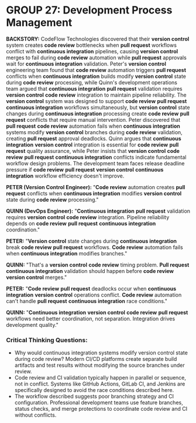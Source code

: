 # GROUP 27: Development Process Management

**BACKSTORY:** CodeFlow Technologies discovered that their **version control** system creates **code review** bottlenecks when **pull request** workflows conflict with **continuous integration** pipelines, causing **version control** merges to fail during **code review** automation while **pull request** approvals wait for **continuous integration** validation. Peter's **version control** engineering team found that **code review** automation triggers **pull request** conflicts when **continuous integration** builds modify **version control** state during **code review** processing, while Quinn's development operations team argued that **continuous integration** **pull request** validation requires **version control** **code review** integration to maintain pipeline reliability. The **version control** system was designed to support **code review** **pull request** **continuous integration** workflows simultaneously, but **version control** state changes during **continuous integration** processing create **code review** **pull request** conflicts that require manual intervention. Peter discovered that **pull request** **code review** automation fails when **continuous integration** systems modify **version control** branches during **code review** validation, creating **pull request** approval deadlocks. Quinn argues that **continuous integration** **version control** integration is essential for **code review** **pull request** quality assurance, while Peter insists that **version control** **code review** **pull request** **continuous integration** conflicts indicate fundamental workflow design problems. The development team faces release deadline pressure if **code review** **pull request** **version control** **continuous integration** workflow efficiency doesn't improve.

**PETER (Version Control Engineer):** "**Code review** automation creates **pull request** conflicts when **continuous integration** modifies **version control** state during **code review** processing."

**QUINN (DevOps Engineer):** "**Continuous integration** **pull request** validation requires **version control** **code review** integration. Pipeline reliability depends on **code review** **pull request** **continuous integration** coordination."

**PETER:** "**Version control** state changes during **continuous integration** break **code review** **pull request** workflows. **Code review** automation fails when **continuous integration** modifies branches."

**QUINN:** "That's a **version control** **code review** timing problem. **Pull request** **continuous integration** validation should happen before **code review** **version control** merges."

**PETER:** "**Code review** **pull request** deadlocks occur when **continuous integration** **version control** operations conflict. **Code review** automation can't handle **pull request** **continuous integration** race conditions."

**QUINN:** "**Continuous integration** **version control** **code review** **pull request** workflows need better coordination, not separation. Integration drives development quality."

### Critical Thinking Questions:
- Why would continuous integration systems modify version control state during code review? Modern CI/CD platforms create separate build artifacts and test results without modifying the source branches under review.
- Code review and CI validation typically happen in parallel or sequence, not in conflict. Systems like GitHub Actions, GitLab CI, and Jenkins are specifically designed to avoid the race conditions described here.
- The workflow described suggests poor branching strategy and CI configuration. Professional development teams use feature branches, status checks, and merge protections to coordinate code review and CI without conflicts.